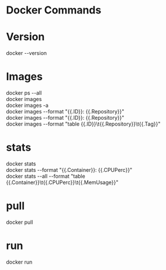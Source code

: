 # Docker Commands

# Version
docker --version

# Images
docker ps --all \
docker images \
docker images -a \
docker images --format "{{.ID}}: {{.Repository}}" \
docker images --format "{{.ID}}: {{.Repository}}" \
docker images --format "table {{.ID}}\t{{.Repository}}\t{{.Tag}}"

# stats
docker stats  \
docker stats --format "{{.Container}}: {{.CPUPerc}}" \
docker stats --all --format "table {{.Container}}\t{{.CPUPerc}}\t{{.MemUsage}}"

# pull
docker pull

# run
docker run
